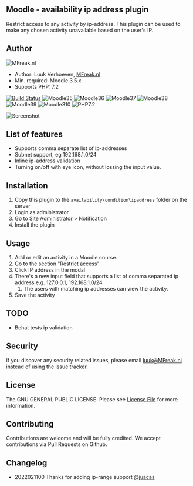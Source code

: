 ## Moodle - availability ip address plugin
Restrict access to any activity by ip-address. This plugin can be used to make any chosen activity unavailable based on the user's IP.


## Author
![MFreak.nl](http://MFreak.nl/logo_small.png)

* Author: Luuk Verhoeven, [MFreak.nl](https://MFreak.nl/)
* Min. required: Moodle 3.5.x
* Supports PHP: 7.2

[![Build Status](https://travis-ci.org/MFreakNL/moodle-availability_ipaddress.svg?branch=master)](https://travis-ci.org/MFreakNL/moodle-availability_ipaddress)
![Moodle35](https://img.shields.io/badge/moodle-3.5-brightgreen.svg)
![Moodle36](https://img.shields.io/badge/moodle-3.6-brightgreen.svg)
![Moodle37](https://img.shields.io/badge/moodle-3.7-brightgreen.svg)
![Moodle38](https://img.shields.io/badge/moodle-3.8-brightgreen.svg)
![Moodle39](https://img.shields.io/badge/moodle-3.9-brightgreen.svg)
![Moodle310](https://img.shields.io/badge/moodle-3.10-brightgreen.svg)
![PHP7.2](https://img.shields.io/badge/PHP-7.2-brightgreen.svg)

![Screenshot](https://moodle.org/pluginfile.php/50/local_plugins/plugin_screenshots/2292/2019-05-15_11-01-39.png)

## List of features
- Supports comma separate list of ip-addresses
- Subnet support, eg 192.168.1.0/24
- Inline ip-address validation
- Turning on/off with eye icon, without lossing the input value. 

## Installation
1.  Copy this plugin to the `availability\condition\ipaddress` folder on the server
2.  Login as administrator
3.  Go to Site Administrator > Notification
4.  Install the plugin


## Usage

1. Add or edit an activity in a Moodle course.
2. Go to the section "Restrict access"
3. Click IP address in the modal
4. There's a new input field that supports a list of comma separated ip address e.g. 127.0.0.1, 192.168.1.0/24
   1. The users with matching ip addresses can view the activity.
5. Save the activity

## TODO 
- Behat tests ip validation

## Security

If you discover any security related issues, please email [luuk@MFreak.nl](mailto:luuk@MFreak.nl) instead of using the issue tracker.

## License

The GNU GENERAL PUBLIC LICENSE. Please see [License File](LICENSE) for more information.

## Contributing

Contributions are welcome and will be fully credited. We accept contributions via Pull Requests on Github.

## Changelog

- 2022021100 Thanks for adding ip-range support @[juacas](https://github.com/juacas)
